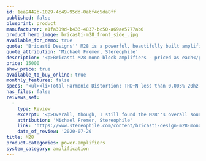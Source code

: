 ```yaml
---
id: 1ea9442b-1029-4c49-95dd-0abf4c5da8ff
published: false
blueprint: product
manufacturer: e1fa309d-b433-4837-bc50-a69ae5777ab0
product_hero_image: bricasti-m28_front_side_.jpg
available_for_demo: true
quote: 'Bricasti Designs'' M28 is a powerful, beautifully built amplifier. Its sound is surely the result of deliberate design choices—from top to bottom, it spoke with one voice.'
quote_attribution: 'Michael Fremer, Stereophile'
description: '<p>Bricasti M28 mono-block amplifiers - priced as each</p>'
price: 15000
show_price: true
available_to_buy_online: true
monthly_featuree: false
specs: '<ul><li>Total Harmonic Distortion: THD+N less than 0.005% 20hz-20kHz at full rated power into 8, 4 and 2 ohms.<br></li><li>Power: 200W into 8 ohms, 400W into 4 ohms, 800W into 2 ohms.<br></li><li>Frequency response: 10hz-150kHz, within 0.5db.<br></li><li>Signal to Noise: greater than 95db at full rated.<br></li><li>Power Topology: Fully Differential, bi polar.<br></li><li>Balanced Input: XLR connector 200k ohm impedance.<br></li><li>Unbalanced Input: RCA connector 100k ohm impedance.<br></li><li>Weight: 85 lbs.<br></li><li>Shipping Weight: 100 lbs.<br></li><li>Finish: Anodized Aluminum.<br></li><li>Mains Voltage set at factory: 100, 120, 220, 230, 240 VAC, 50 Hz - 60 Hz.<br></li><li>Trigger In: TRS connector for 5V external trigger.<br></li><li>Input Trim: 0db, -6db, -12db,-18db of attenuation.<br></li><li>Power consumption: 60W standby, 2W idle.<br></li></ul>'
has_files: false
reivews_set:
  -
    type: Review
    excerpt: '<p>Overall, though, I still found the M28''s overall sound, though fully extended on bottom, to be only moderately well-articulated compared to my far more expensive reference monoblocks, the&nbsp;<a href="https://www.stereophile.com/content/dartzeel-nhb-458-monoblock-amplifier">darTZeel NHB-458</a>s (or to what I recall of the Soulution 710''s sound). However, the M28 was faultlessly rich and smooth in the critical midrange, where most of the music lives. On top, it was sweet and less than fully open, but insufficiently fast and precise for my taste.</p><p><br></p>'
    attribution: 'Michael Fremer, Stereophile'
    link: 'https://www.stereophile.com/content/bricasti-design-m28-monoblock-power-amplifier'
    date_of_review: '2020-07-20'
title: M28
product-categories: power-amplifiers
system_category: amplification
---
```

